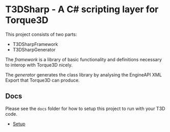 # T3DSharp - A C# scripting layer for Torque3D

This project consists of two parts:

* T3DSharpFramework
* T3DSharpGenerator

The _framework_ is a library of basic functionality and definitions necessary to interop with Torque3D nicely.

The _generator_ generates the class library by analysing the EngineAPI XML Export that Torque3D can produce.

## Docs

Please see the `docs` folder for how to setup this project to run with your T3D code.

* [Setup](docs/setup.md)